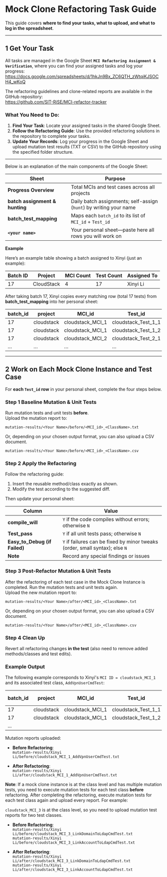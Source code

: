 # Mock Clone Refactoring Task Guide

This guide covers **where to find your tasks, what to upload, and what to log in the spreadsheet**.  


---

## 1  Get Your Task

All tasks are managed in the Google Sheet **`MCI Refactoring Assignment & Verification`**, where you can find your assigned tasks and log your progress:  
<https://docs.google.com/spreadsheets/d/1hkJn9Bx_ZC6QTH_zWtqiKJSOCH4_wKoQ>  

The refactoring guidelines and clone-related reports are available in the GitHub repository:  
<https://github.com/SIT-RiSE/MCI-refactor-tracker>  

### What You Need to Do:
1. **Find Your Task**: Locate your assigned tasks in the shared Google Sheet.  
2. **Follow the Refactoring Guide**: Use the provided refactoring solutions in the repository to complete your tasks.  
3. **Update Your Records**: Log your progress in the Google Sheet and upload mutation test results (TXT or CSV) to the GitHub repository using the specified folder structure.

---

Below is an explanation of the main components of the Google Sheet:


| Sheet | Purpose |
|-------|---------|
| **Progress Overview** | Total MCIs and test cases across all projects |
| **batch assignment & hunting** | Daily batch assignments; self-assign (`hunt`) by writing your name |
| **batch_test_mapping** | Maps each `batch_id` to its list of `MCI_id` + `Test_id` |
| **`<your name>`** | Your personal sheet—paste here all rows you will work on |

**Example**

Here’s an example table showing a batch assigned to Xinyi (just an example):

| Batch ID | Project     | MCI Count | Test Count | Assigned To |
|----------|-------------|-----------|------------|-------------|
| 17       | CloudStack  | 4         | 17         | Xinyi Li    |

After taking batch 17, Xinyi copies every matching row (total 17 tests) from **batch_test_mapping** into her personal sheet:

| batch_id | project | MCI_id | Test_id | Assigned_To |
|----------|---------|--------|---------|-------------|
| 17 | cloudstack | cloudstack_MCI_1 | cloudstack_Test_1_1 | Xinyi Li |
| 17 | cloudstack | cloudstack_MCI_1 | cloudstack_Test_1_2 | Xinyi Li |
| 17 | cloudstack | cloudstack_MCI_2 | cloudstack_Test_2_1 | Xinyi Li |
| … | … | … | … | … |

---

## 2  Work on Each Mock Clone Instance and Test Case

For **each `Test_id` row** in your personal sheet, complete the four steps below.

### Step 1  Baseline Mutation & Unit Tests  
Run mutation tests and unit tests **before**.  
Upload the mutation report to:

```
mutation-results/<Your Name>/before/<MCI_id>_<ClassName>.txt
```
Or, depending on your chosen output format, you can also upload a CSV document.
```
mutation-results/<Your Name>/before/<MCI_id>_<ClassName>.csv
```

### Step 2  Apply the Refactoring  
Follow the refactoring guide:

1. Insert the reusable method/class exactly as shown.  
2. Modify the test according to the suggested diff.

Then update your personal sheet:

| Column | Value |
|--------|-------|
| **compile_will** | `Y` if the code compiles without errors; otherwise `N` |
| **Test_pass** | `Y` if all unit tests pass; otherwise `N` |
| **Easy_to_Debug (if Failed)** | `Y` if failures can be fixed by minor tweaks (order, small syntax); else `N` |
| **Note** | Record any special findings or issues |

### Step 3  Post-Refactor Mutation & Unit Tests  
After the refactoring of each test case in the Mock Clone Instance is completed. Run the mutation tests and unit tests again.  
Upload the new mutation report to:

```
mutation-results/<Your Name>/after/<MCI_id>_<ClassName>.txt
```
Or, depending on your chosen output format, you can also upload a CSV document.
```
mutation-results/<Your Name>/after/<MCI_id>_<ClassName>.csv
```

### Step 4  Clean Up  
Revert all refactoring changes **in the test** (also need to remove added methods/classes and test edits).  

### Example Output  

The following example corresponds to Xinyi's `MCI ID = cloudstack_MCI_1` and its associated test class, `AddVpnUserCmdTest`:

| batch_id | project     | MCI_id              | Test_id               | Assigned_To | compile_will | Test_pass | Easy_to_Debug (if Failed) | Note |
|----------|-------------|---------------------|-----------------------|-------------|--------------|-----------|---------------------------|------|
| 17       | cloudstack  | cloudstack_MCI_1    | cloudstack_Test_1_1   | Xinyi Li    | Y            | Y         |                           |      |
| 17       | cloudstack  | cloudstack_MCI_1    | cloudstack_Test_1_2   | Xinyi Li    | Y            | Y         |                           |      |
|...|


Mutation reports uploaded:

- **Before Refactoring**:  
    `mutation-results/Xinyi Li/before/cloudstack_MCI_1_AddVpnUserCmdTest.txt`

- **After Refactoring**:  
    `mutation-results/Xinyi Li/after/cloudstack_MCI_1_AddVpnUserCmdTest.txt`



**Note**: If a mock clone instance is at the class level and has multiple mutation tests, you need to execute mutation tests for each test class **before** refactoring. After completing the refactoring, execute mutation tests for each test class again and upload every report. For example:

`cloudstack_MCI_3` is at the class level, so you need to upload mutation test reports for two test classes.

- **Before Refactoring**:  
    `mutation-results/Xinyi Li/before/cloudstack_MCI_3_LinkDomainToLdapCmdTest.txt`  
    `mutation-results/Xinyi Li/before/cloudstack_MCI_3_LinkAccountToLdapCmdTest.txt`

- **After Refactoring**:  
    `mutation-results/Xinyi Li/after/cloudstack_MCI_3_LinkDomainToLdapCmdTest.txt`  
    `mutation-results/Xinyi Li/after/cloudstack_MCI_3_LinkAccountToLdapCmdTest.txt`